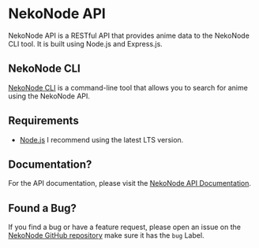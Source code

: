 
# NekoNode API

NekoNode API is a RESTful API that provides anime data to the NekoNode CLI tool. It is built using Node.js and Express.js.

## NekoNode CLI

[NekoNode CLI]((https://github.com/DeveloperJosh/anime-cli)) is a command-line tool that allows you to search for anime using the NekoNode API.

## Requirements

- [Node.js](https://nodejs.org/en/) I recommend using the latest LTS version.

## Documentation?

For the API documentation, please visit the [NekoNode API Documentation](https://api.nekonode.net/docs/).

## Found a Bug?

If you find a bug or have a feature request, please open an issue on the [NekoNode GitHub repository](https://github.com/DeveloperJosh/anime-cli/issues) make sure it has the `bug` Label.